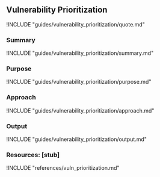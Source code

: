 ## Vulnerability Prioritization

!INCLUDE "guides/vulnerability_prioritization/quote.md"

### Summary

!INCLUDE "guides/vulnerability_prioritization/summary.md"

### Purpose

!INCLUDE "guides/vulnerability_prioritization/purpose.md"

### Approach

!INCLUDE "guides/vulnerability_prioritization/approach.md"

### Output

!INCLUDE "guides/vulnerability_prioritization/output.md"

### Resources: [stub]

!INCLUDE "references/vuln_prioritization.md"
